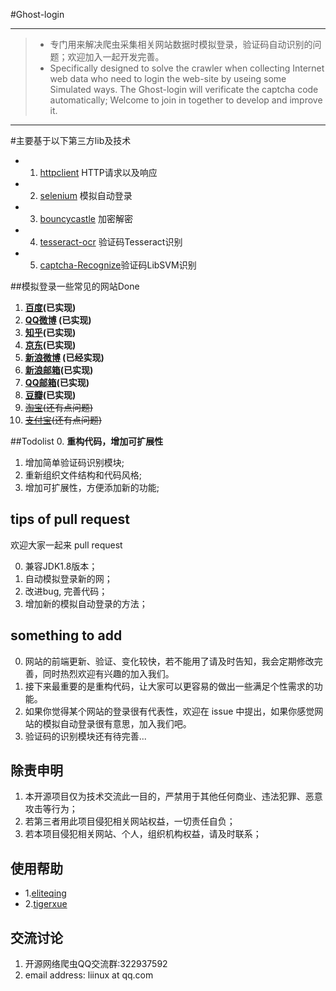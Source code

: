 #Ghost-login
***
> - 专门用来解决爬虫采集相关网站数据时模拟登录，验证码自动识别的问题；欢迎加入一起开发完善。
> - Specifically designed to solve the crawler when collecting Internet web data who need to login the web-site by useing some  Simulated ways. The Ghost-login will verificate the captcha code automatically; Welcome to join in together to develop and improve it.

***

#主要基于以下第三方lib及技术 
* 1. [httpclient](http://hc.apache.org/downloads.cgi) HTTP请求以及响应
* 2. [selenium](http://docs.seleniumhq.org/download/) 模拟自动登录
* 3. [bouncycastle](http://www.bouncycastle.org/) 加密解密
* 4. [tesseract-ocr](https://github.com/tesseract-ocr) 验证码Tesseract识别
* 5. [captcha-Recognize](http://blog.csdn.net/problc/article/details/5794460)验证码LibSVM识别

##模拟登录一些常见的网站Done
1. **[百度](https://www.baidu.com)(已实现)**
2. **[QQ微博](http://w.t.qq.com/touch) (已实现)**
3. **[知乎](https://www.zhihu.com/#signin)(已实现)**
4. **[京东](http://www.jd.com/)(已实现)**
5. **[新浪微博](https://passport.weibo.cn/signin/login?entry=mweibo&res=wel&wm=3349&r=http%3A%2F%2Fm.weibo.cn%2F%3Fjumpfrom%3Dwapv4%26tip%3D1) (已经实现)**
6. **[新浪邮箱](http://mail.sina.com.cn/)(已实现)**
7. **[QQ邮箱](https://mail.qq.com/cgi-bin/loginpage)(已实现)**
8. **[豆瓣](https://accounts.douban.com/login?redir=https://m.douban.com/)(已实现)**
9. ~~[淘宝](https://www.taobao.com/)(还有点问题)~~
10. ~~[支付宝](https://www.alipay.com/)(还有点问题)~~


##Todolist
0. **重构代码，增加可扩展性**
1. 增加简单验证码识别模块;
2. 重新组织文件结构和代码风格;
3. 增加可扩展性，方便添加新的功能;

## tips of pull request 

欢迎大家一起来 pull request 

0. 兼容JDK1.8版本；
1. 自动模拟登录新的网；
2. 改进bug, 完善代码；
3. 增加新的模拟自动登录的方法；

## something to add

0. 网站的前端更新、验证、变化较快，若不能用了请及时告知，我会定期修改完善，同时热烈欢迎有兴趣的加入我们。
1. 接下来最重要的是重构代码，让大家可以更容易的做出一些满足个性需求的功能。
2. 如果你觉得某个网站的登录很有代表性，欢迎在 issue 中提出，如果你感觉网站的模拟自动登录很有意思，加入我们吧。
3. 验证码的识别模块还有待完善...

## 除责申明

1. 本开源项目仅为技术交流此一目的，严禁用于其他任何商业、违法犯罪、恶意攻击等行为；
3. 若第三者用此项目侵犯相关网站权益，一切责任自负；
2. 若本项目侵犯相关网站、个人，组织机构权益，请及时联系；

## 使用帮助
* 1.[eliteqing](http://www.cnblogs.com/liinux)
* 2.[tigerxue](https://github.com/tigerxue)

## 交流讨论
1. 开源网络爬虫QQ交流群:322937592
2. email address: liinux at qq.com